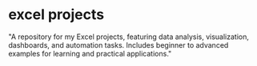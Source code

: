 # excel projects 
 "A repository for my Excel projects, featuring data analysis, visualization, dashboards, and automation tasks. Includes beginner to advanced examples for learning and practical applications."
